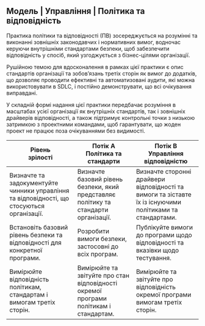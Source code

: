 ## Модель | Управління | Політика та відповідність

Практика політики та відповідності (ПВ) зосереджується на розумінні та виконанні зовнішніх законодавчих і нормативних вимог, водночас керуючи внутрішніми стандартами безпеки, щоб забезпечити відповідність у спосіб, який узгоджується з бізнес-цілями організації.

Рушійною темою для вдосконалення в рамках цієї практики є опис стандартів організації та зобов’язань третіх сторін як вимог до додатків, що дозволяє проводити ефективні та автоматизовані аудити, які можна використовувати в SDLC, і постійно демонструвати, що всі очікування виправдані.

У складній формі надання цієї практики передбачає розуміння в масштабах усієї організації як внутрішніх стандартів, так і зовнішніх драйверів відповідності, а також підтримує контрольні точки з низькою затримкою з проектними командами, щоб гарантувати, що жоден проект не працює поза очікуваннями без видимості.


| Рівень <br>зрілості |Потік A <br>Політика та стандарти |	Потік B <br>Управління відповідністю |
| ------------------- | -------------------------------- | ---------------------------------- |
|	Визначте та задокументуйте чинники управління та відповідності, що стосуються організації. | Визначте базовий рівень безпеки, який представляє політику та стандарти організації. | Визначте сторонні драйвери відповідності та вимоги та зіставте їх із існуючими політиками та стандартами.|
| Встановіть базовий рівень безпеки та відповідності для конкретної програми. | Розробити вимоги безпеки, застосовні до всіх програм. | Публікуйте вимоги до програми щодо відповідності та вказівки щодо тестування.|
| Вимірюйте відповідність політикам, стандартам і вимогам третіх сторін. | Вимірюйте та звітуйте про стан відповідності окремої програми політикам і стандартам. | Вимірюйте та звітуйте про відповідність окремої програми вимогам третіх сторін.|
